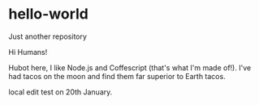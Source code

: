 # hello-world
Just another repository

Hi Humans!

Hubot here, I like Node.js and Coffescript (that's what I'm made of!).
I've had tacos on the moon and find them far superior to Earth tacos.

local edit test on 20th January.
